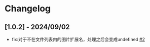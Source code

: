 # Changelog




## [1.0.2] - 2024/09/02

* fix:对于不在文件列表内的图片扩展名，处理之后会变成undefined [#2](https://github.com/KnifeC/hexo-webp-cloud-proxy/issues/2)
